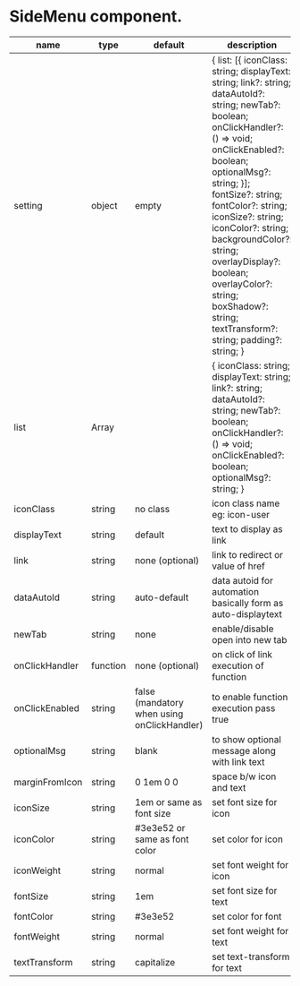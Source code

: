 # SideMenu component.

<table class="table table-bordered table-striped">
    <thead>
    <tr>
        <th style="width: 100px;">name</th>
        <th style="width: 50px;">type</th>
        <th style="width: 50px;">default</th>
        <th>description</th>
    </tr>
    </thead>
    <tbody>
        <tr>
          <td>setting</td>
          <td>object</td>
          <td>empty</td>
          <td>
		  {
			list: [{
				iconClass: string;
				displayText: string;
				link?: string;
				dataAutoId?: string;
				newTab?: boolean;
				onClickHandler?: () => void;
				onClickEnabled?: boolean;
				optionalMsg?: string;
			}];
			fontSize?: string;
			fontColor?: string;
			iconSize?: string;
			iconColor?: string;
			backgroundColor?: string;
			overlayDisplay?: boolean;
			overlayColor?: string;
			boxShadow?: string;
			textTransform?: string;
			padding?: string;
		  }<br/>
		  </td>
        </tr>
        <tr>
          <td>list</td>
          <td>Array</td>
          <td></td>
          <td>
            {
              iconClass: string;
              displayText: string;
              link?: string;
              dataAutoId?: string;
              newTab?: boolean;
              onClickHandler?: () => void;
              onClickEnabled?: boolean;
              optionalMsg?: string;
            }
          </td>
        </tr>
        <tr>
          <td>iconClass</td>
          <td>string</td>
          <td>no class</td>
          <td>icon class name eg: icon-user</td>
        </tr>
        <tr>
          <td>displayText</td>
          <td>string</td>
          <td>default</td>
          <td>text to display as link</td>
        </tr>
        <tr>
          <td>link</td>
          <td>string</td>
          <td>none (optional)</td>
          <td>link to redirect or value of href</td>
        </tr>
        <tr>
          <td>dataAutoId</td>
          <td>string</td>
          <td>auto-default</td>
          <td>data autoid for automation basically form as auto-displaytext</td>
        </tr>
        <tr>
          <td>newTab</td>
          <td>string</td>
          <td>none</td>
          <td>enable/disable open into new tab</td>
        </tr>
        <tr>
          <td>onClickHandler</td>
          <td>function</td>
          <td>none (optional)</td>
          <td>on click of link execution of function</td>
        </tr>
        <tr>
          <td>onClickEnabled</td>
          <td>string</td>
          <td>false (mandatory when using onClickHandler)</td>
          <td>to enable function execution pass true</td>
        </tr>
        <tr>
          <td>optionalMsg</td>
          <td>string</td>
          <td>blank</td>
          <td>to show optional message along with link text</td>
        </tr>
        <tr>
          <td>marginFromIcon</td>
          <td>string</td>
          <td>0 1em 0 0</td>
          <td>space b/w icon and text</td>
        </tr>
        <tr>
          <td>iconSize</td>
          <td>string</td>
          <td>1em or same as font size</td>
          <td>set font size for icon</td>
        </tr>
        <tr>
          <td>iconColor</td>
          <td>string</td>
          <td>#3e3e52 or same as font color</td>
          <td>set color for icon</td>
        </tr>
        <tr>
          <td>iconWeight</td>
          <td>string</td>
          <td>normal</td>
          <td>set font weight for icon</td>
        </tr>
        <tr>
          <td>fontSize</td>
          <td>string</td>
          <td>1em</td>
          <td>set font size for text</td>
        </tr>
	    	<tr>
          <td>fontColor</td>
          <td>string</td>
          <td>#3e3e52</td>
          <td>set color for font</td>
        </tr>
		    <tr>
          <td>fontWeight</td>
          <td>string</td>
          <td>normal</td>
          <td>set font weight for text</td>
        </tr>
		    <tr>
          <td>textTransform</td>
          <td>string</td>
          <td>capitalize</td>
          <td>set text-transform for text</td>
        </tr>
    </tbody>
</table>
